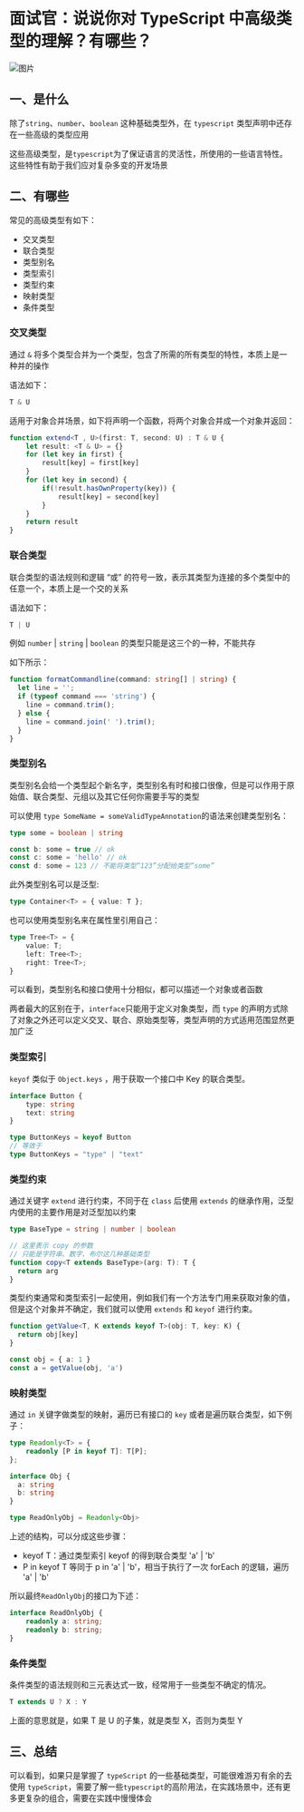 # 面试官：说说你对 TypeScript 中高级类型的理解？有哪些？

![图片](https://cdn.jsdelivr.net/gh/IceRain-mvc/cdn/img/640-20210928214618956)

## 一、是什么

除了`string`、`number`、`boolean` 这种基础类型外，在 `typescript` 类型声明中还存在一些高级的类型应用

这些高级类型，是`typescript`为了保证语言的灵活性，所使用的一些语言特性。这些特性有助于我们应对复杂多变的开发场景

## 二、有哪些

常见的高级类型有如下：

- 交叉类型
- 联合类型
- 类型别名
- 类型索引
- 类型约束
- 映射类型
- 条件类型

### 交叉类型

通过 `&` 将多个类型合并为一个类型，包含了所需的所有类型的特性，本质上是一种并的操作

语法如下：

```ts
T & U
```

适用于对象合并场景，如下将声明一个函数，将两个对象合并成一个对象并返回：

```ts
function extend<T , U>(first: T, second: U) : T & U {
    let result: <T & U> = {}
    for (let key in first) {
        result[key] = first[key]
    }
    for (let key in second) {
        if(!result.hasOwnProperty(key)) {
            result[key] = second[key]
        }
    }
    return result
}
```

### 联合类型

联合类型的语法规则和逻辑 “或” 的符号一致，表示其类型为连接的多个类型中的任意一个，本质上是一个交的关系

语法如下：

```ts
T | U
```

例如 `number` | `string` | `boolean` 的类型只能是这三个的一种，不能共存

如下所示：

```ts
function formatCommandline(command: string[] | string) {
  let line = '';
  if (typeof command === 'string') {
    line = command.trim();
  } else {
    line = command.join(' ').trim();
  }
}
```

### 类型别名

类型别名会给一个类型起个新名字，类型别名有时和接口很像，但是可以作用于原始值、联合类型、元组以及其它任何你需要手写的类型

可以使用 `type SomeName = someValidTypeAnnotation`的语法来创建类型别名：

```ts
type some = boolean | string

const b: some = true // ok
const c: some = 'hello' // ok
const d: some = 123 // 不能将类型“123”分配给类型“some”
```

此外类型别名可以是泛型:

```ts
type Container<T> = { value: T };
```

也可以使用类型别名来在属性里引用自己：

```ts
type Tree<T> = {
    value: T;
    left: Tree<T>;
    right: Tree<T>;
}
```

可以看到，类型别名和接口使用十分相似，都可以描述一个对象或者函数

两者最大的区别在于，`interface`只能用于定义对象类型，而 `type` 的声明方式除了对象之外还可以定义交叉、联合、原始类型等，类型声明的方式适用范围显然更加广泛

### 类型索引

`keyof` 类似于 `Object.keys` ，用于获取一个接口中 Key 的联合类型。

```ts
interface Button {
    type: string
    text: string
}

type ButtonKeys = keyof Button
// 等效于
type ButtonKeys = "type" | "text"
```

### 类型约束

通过关键字 `extend` 进行约束，不同于在 `class` 后使用 `extends` 的继承作用，泛型内使用的主要作用是对泛型加以约束

```ts
type BaseType = string | number | boolean

// 这里表示 copy 的参数
// 只能是字符串、数字、布尔这几种基础类型
function copy<T extends BaseType>(arg: T): T {
  return arg
}
```

类型约束通常和类型索引一起使用，例如我们有一个方法专门用来获取对象的值，但是这个对象并不确定，我们就可以使用 `extends` 和 `keyof` 进行约束。

```ts
function getValue<T, K extends keyof T>(obj: T, key: K) {
  return obj[key]
}

const obj = { a: 1 }
const a = getValue(obj, 'a')
```

### 映射类型

通过 `in` 关键字做类型的映射，遍历已有接口的 `key` 或者是遍历联合类型，如下例子：

```ts
type Readonly<T> = {
    readonly [P in keyof T]: T[P];
};

interface Obj {
  a: string
  b: string
}

type ReadOnlyObj = Readonly<Obj>
```

上述的结构，可以分成这些步骤：

- keyof T：通过类型索引 keyof 的得到联合类型 'a' | 'b'
- P in keyof T 等同于 p in 'a' | 'b'，相当于执行了一次 forEach 的逻辑，遍历 'a' | 'b'

所以最终`ReadOnlyObj`的接口为下述：

```ts
interface ReadOnlyObj {
    readonly a: string;
    readonly b: string;
}
```

### 条件类型

条件类型的语法规则和三元表达式一致，经常用于一些类型不确定的情况。

```ts
T extends U ? X : Y
```

上面的意思就是，如果 T 是 U 的子集，就是类型 X，否则为类型 Y

## 三、总结

可以看到，如果只是掌握了 `typeScript` 的一些基础类型，可能很难游刃有余的去使用 `typeScript`，需要了解一些`typescript`的高阶用法，在实践场景中，还有更多更复杂的组合，需要在实践中慢慢体会